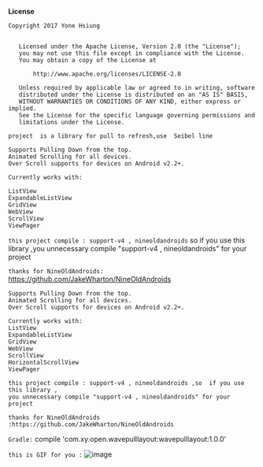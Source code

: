 **License**

    Copyright 2017 Yone Hsiung
    
   
       Licensed under the Apache License, Version 2.0 (the "License");
       you may not use this file except in compliance with the License.
       You may obtain a copy of the License at
    
           http://www.apache.org/licenses/LICENSE-2.0
    
       Unless required by applicable law or agreed to in writing, software
       distributed under the License is distributed on an "AS IS" BASIS,
       WITHOUT WARRANTIES OR CONDITIONS OF ANY KIND, either express or implied.
       See the License for the specific language governing permissions and
       limitations under the License.
`project  is a library for pull to refresh,use  Seibel line`

    Supports Pulling Down from the top.
    Animated Scrolling for all devices.
    Over Scroll supports for devices on Android v2.2+.

    
`Currently works with:`
    
    ListView
    ExpandableListView
    GridView
    WebView
    ScrollView
    ViewPager

`this project compile : support-v4 , nineoldandroids`
so  if you use this library ,you unnecessary compile "support-v4 , nineoldandroids" 
for your project

`thanks for NineOldAndroids:` https://github.com/JakeWharton/NineOldAndroids


	Supports Pulling Down from the top.
	Animated Scrolling for all devices.
	Over Scroll supports for devices on Android v2.2+.

	Currently works with:
	ListView
	ExpandableListView
	GridView
	WebView
	ScrollView
	HorizontalScrollView
	ViewPager

	this project compile : support-v4 , nineoldandroids ,so  if you use this library ,
	you unnecessary compile "support-v4 , nineoldandroids" for your project

	thanks for NineOldAndroids :https://github.com/JakeWharton/NineOldAndroids
`Gradle:`
	compile 'com.xy.open.wavepulllayout:wavepulllayout:1.0.0'
	
`this is GIF for you :`
  ![image](https://github.com/YongHsiung/WavePullLayout/blob/master/anim.gif)





